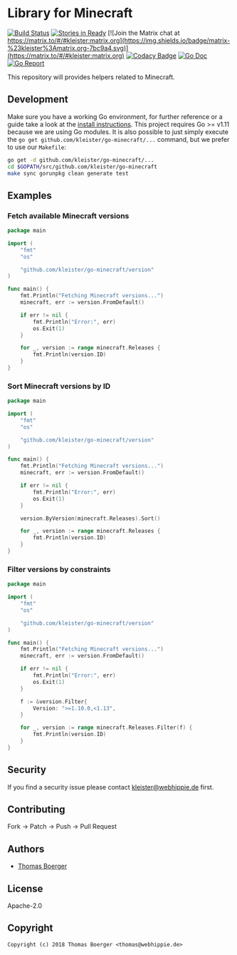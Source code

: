 # Library for Minecraft

[![Build Status](http://drone.kleister.tech/api/badges/kleister/go-minecraft/status.svg)](http://drone.kleister.tech/kleister/go-minecraft)
[![Stories in Ready](https://badge.waffle.io/kleister/kleister-api.svg?label=ready&title=Ready)](http://waffle.io/kleister/kleister-api)
[![Join the Matrix chat at https://matrix.to/#/#kleister:matrix.org](https://img.shields.io/badge/matrix-%23kleister%3Amatrix.org-7bc9a4.svg)](https://matrix.to/#/#kleister:matrix.org)
[![Codacy Badge](https://api.codacy.com/project/badge/Grade/e96f91f1bce14e049a3d3db93baa4683)](https://www.codacy.com/app/kleister/go-minecraft?utm_source=github.com&amp;utm_medium=referral&amp;utm_content=kleister/go-minecraft&amp;utm_campaign=Badge_Grade)
[![Go Doc](https://godoc.org/github.com/kleister/go-minecraft?status.svg)](http://godoc.org/github.com/kleister/go-minecraft)
[![Go Report](http://goreportcard.com/badge/github.com/kleister/go-minecraft)](http://goreportcard.com/report/github.com/kleister/go-minecraft)

This repository will provides helpers related to Minecraft.


## Development

Make sure you have a working Go environment, for further reference or a guide take a look at the [install instructions](http://golang.org/doc/install.html). This project requires Go >= v1.11 because we are using Go modules. It is also possible to just simply execute the `go get github.com/kleister/go-minecraft/...` command, but we prefer to use our `Makefile`:

```bash
go get -d github.com/kleister/go-minecraft/...
cd $GOPATH/src/github.com/kleister/go-minecraft
make sync gorunpkg clean generate test
```


## Examples

### Fetch available Minecraft versions

[embedmd]:# (examples/versions/main.go go)
```go
package main

import (
	"fmt"
	"os"

	"github.com/kleister/go-minecraft/version"
)

func main() {
	fmt.Println("Fetching Minecraft versions...")
	minecraft, err := version.FromDefault()

	if err != nil {
		fmt.Println("Error:", err)
		os.Exit(1)
	}

	for _, version := range minecraft.Releases {
		fmt.Println(version.ID)
	}
}
```

### Sort Minecraft versions by ID

[embedmd]:# (examples/sorted/main.go go)
```go
package main

import (
	"fmt"
	"os"

	"github.com/kleister/go-minecraft/version"
)

func main() {
	fmt.Println("Fetching Minecraft versions...")
	minecraft, err := version.FromDefault()

	if err != nil {
		fmt.Println("Error:", err)
		os.Exit(1)
	}

	version.ByVersion(minecraft.Releases).Sort()

	for _, version := range minecraft.Releases {
		fmt.Println(version.ID)
	}
}
```

### Filter versions by constraints

[embedmd]:# (examples/filter/main.go go)
```go
package main

import (
	"fmt"
	"os"

	"github.com/kleister/go-minecraft/version"
)

func main() {
	fmt.Println("Fetching Minecraft versions...")
	minecraft, err := version.FromDefault()

	if err != nil {
		fmt.Println("Error:", err)
		os.Exit(1)
	}

	f := &version.Filter{
		Version: ">=1.10.0,<1.13",
	}

	for _, version := range minecraft.Releases.Filter(f) {
		fmt.Println(version.ID)
	}
}
```


## Security

If you find a security issue please contact kleister@webhippie.de first.


## Contributing

Fork -> Patch -> Push -> Pull Request


## Authors

* [Thomas Boerger](https://github.com/tboerger)


## License

Apache-2.0


## Copyright

```
Copyright (c) 2018 Thomas Boerger <thomas@webhippie.de>
```

